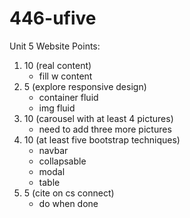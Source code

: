 # 446-ufive
Unit 5 Website
Points:

1. 10 (real content)
   - fill w content
2. 5 (explore responsive design)
   - container fluid
   - img fluid
3. 10 (carousel with at least 4 pictures)
   - need to add three more pictures
4. 10 (at least five bootstrap techniques)
   - navbar
   - collapsable
   - modal
   - table
5. 5 (cite on cs connect)
   - do when done
